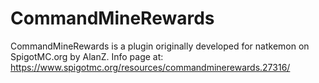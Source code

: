 # CommandMineRewards
CommandMineRewards is a plugin originally developed for natkemon on SpigotMC.org by AlanZ.  Info page at:  https://www.spigotmc.org/resources/commandminerewards.27316/
